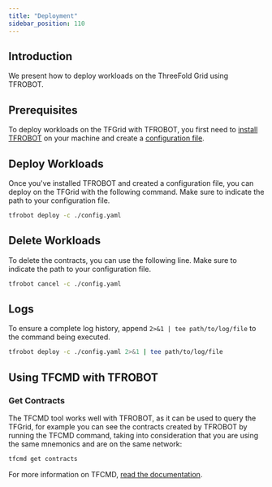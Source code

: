 ```yaml
---
title: "Deployment"
sidebar_position: 110
---
```






## Introduction

We present how to deploy workloads on the ThreeFold Grid using TFROBOT.

## Prerequisites

To deploy workloads on the TFGrid with TFROBOT, you first need to [install TFROBOT](./tfrobot_installation.md) on your machine and create a [configuration file](./tfrobot_config.md).

## Deploy Workloads

Once you've installed TFROBOT and created a configuration file, you can deploy on the TFGrid with the following command. Make sure to indicate the path to your configuration file.

```bash
tfrobot deploy -c ./config.yaml
```

## Delete Workloads

To delete the contracts, you can use the following line. Make sure to indicate the path to your configuration file.

```bash
tfrobot cancel -c ./config.yaml
```

## Logs

To ensure a complete log history, append `2>&1 | tee path/to/log/file` to the command being executed.

```bash
tfrobot deploy -c ./config.yaml 2>&1 | tee path/to/log/file
```

## Using TFCMD with TFROBOT

### Get Contracts

The TFCMD tool works well with TFROBOT, as it can be used to query the TFGrid, for example you can see the contracts created by TFROBOT by running the TFCMD command, taking into consideration that you are using the same mnemonics and are on the same network:

```bash
tfcmd get contracts
```

For more information on TFCMD, [read the documentation](../tfcmd/tfcmd.md).